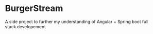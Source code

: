 # BurgerStream
A side project to further my understanding of Angular + Spring boot full stack developement
